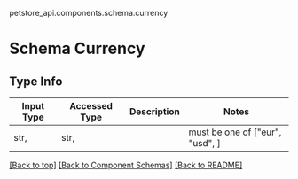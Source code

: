 petstore_api.components.schema.currency
# Schema Currency

## Type Info
Input Type | Accessed Type | Description | Notes
------------ | ------------- | ------------- | -------------
str,  | str,  |  | must be one of ["eur", "usd", ]

[[Back to top]](#top) [[Back to Component Schemas]](../../../README.md#Component-Schemas) [[Back to README]](../../../README.md)
